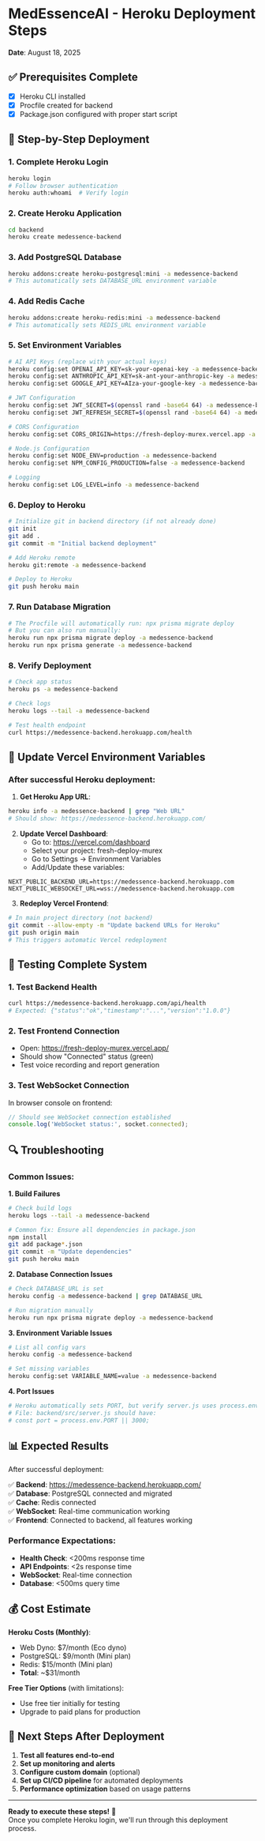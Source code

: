 # MedEssenceAI - Heroku Deployment Steps
**Date**: August 18, 2025

## ✅ Prerequisites Complete
- [x] Heroku CLI installed
- [x] Procfile created for backend
- [x] Package.json configured with proper start script

## 🚀 Step-by-Step Deployment

### 1. Complete Heroku Login
```bash
heroku login
# Follow browser authentication
heroku auth:whoami  # Verify login
```

### 2. Create Heroku Application
```bash
cd backend
heroku create medessence-backend
```

### 3. Add PostgreSQL Database
```bash
heroku addons:create heroku-postgresql:mini -a medessence-backend
# This automatically sets DATABASE_URL environment variable
```

### 4. Add Redis Cache
```bash
heroku addons:create heroku-redis:mini -a medessence-backend  
# This automatically sets REDIS_URL environment variable
```

### 5. Set Environment Variables
```bash
# AI API Keys (replace with your actual keys)
heroku config:set OPENAI_API_KEY=sk-your-openai-key -a medessence-backend
heroku config:set ANTHROPIC_API_KEY=sk-ant-your-anthropic-key -a medessence-backend
heroku config:set GOOGLE_API_KEY=AIza-your-google-key -a medessence-backend

# JWT Configuration
heroku config:set JWT_SECRET=$(openssl rand -base64 64) -a medessence-backend
heroku config:set JWT_REFRESH_SECRET=$(openssl rand -base64 64) -a medessence-backend

# CORS Configuration
heroku config:set CORS_ORIGIN=https://fresh-deploy-murex.vercel.app -a medessence-backend

# Node.js Configuration
heroku config:set NODE_ENV=production -a medessence-backend
heroku config:set NPM_CONFIG_PRODUCTION=false -a medessence-backend

# Logging
heroku config:set LOG_LEVEL=info -a medessence-backend
```

### 6. Deploy to Heroku
```bash
# Initialize git in backend directory (if not already done)
git init
git add .
git commit -m "Initial backend deployment"

# Add Heroku remote
heroku git:remote -a medessence-backend

# Deploy to Heroku
git push heroku main
```

### 7. Run Database Migration
```bash
# The Procfile will automatically run: npx prisma migrate deploy
# But you can also run manually:
heroku run npx prisma migrate deploy -a medessence-backend
heroku run npx prisma generate -a medessence-backend
```

### 8. Verify Deployment
```bash
# Check app status
heroku ps -a medessence-backend

# Check logs
heroku logs --tail -a medessence-backend

# Test health endpoint
curl https://medessence-backend.herokuapp.com/health
```

## 🔧 Update Vercel Environment Variables

### After successful Heroku deployment:

1. **Get Heroku App URL**:
```bash
heroku info -a medessence-backend | grep "Web URL"
# Should show: https://medessence-backend.herokuapp.com/
```

2. **Update Vercel Dashboard**:
   - Go to: https://vercel.com/dashboard
   - Select your project: fresh-deploy-murex
   - Go to Settings → Environment Variables
   - Add/Update these variables:

```env
NEXT_PUBLIC_BACKEND_URL=https://medessence-backend.herokuapp.com
NEXT_PUBLIC_WEBSOCKET_URL=wss://medessence-backend.herokuapp.com
```

3. **Redeploy Vercel Frontend**:
```bash
# In main project directory (not backend)
git commit --allow-empty -m "Update backend URLs for Heroku"
git push origin main
# This triggers automatic Vercel redeployment
```

## 🧪 Testing Complete System

### 1. Test Backend Health
```bash
curl https://medessence-backend.herokuapp.com/api/health
# Expected: {"status":"ok","timestamp":"...","version":"1.0.0"}
```

### 2. Test Frontend Connection
- Open: https://fresh-deploy-murex.vercel.app/
- Should show "Connected" status (green)
- Test voice recording and report generation

### 3. Test WebSocket Connection
In browser console on frontend:
```javascript
// Should see WebSocket connection established
console.log('WebSocket status:', socket.connected);
```

## 🔍 Troubleshooting

### Common Issues:

**1. Build Failures**
```bash
# Check build logs
heroku logs --tail -a medessence-backend

# Common fix: Ensure all dependencies in package.json
npm install
git add package*.json
git commit -m "Update dependencies"
git push heroku main
```

**2. Database Connection Issues**
```bash
# Check DATABASE_URL is set
heroku config -a medessence-backend | grep DATABASE_URL

# Run migration manually
heroku run npx prisma migrate deploy -a medessence-backend
```

**3. Environment Variable Issues**
```bash
# List all config vars
heroku config -a medessence-backend

# Set missing variables
heroku config:set VARIABLE_NAME=value -a medessence-backend
```

**4. Port Issues**
```bash
# Heroku automatically sets PORT, but verify server.js uses process.env.PORT
# File: backend/src/server.js should have:
# const port = process.env.PORT || 3000;
```

## 📊 Expected Results

After successful deployment:

✅ **Backend**: https://medessence-backend.herokuapp.com/  
✅ **Database**: PostgreSQL connected and migrated  
✅ **Cache**: Redis connected  
✅ **WebSocket**: Real-time communication working  
✅ **Frontend**: Connected to backend, all features working  

### Performance Expectations:
- **Health Check**: <200ms response time
- **API Endpoints**: <2s response time  
- **WebSocket**: Real-time connection
- **Database**: <500ms query time

## 💰 Cost Estimate

**Heroku Costs (Monthly)**:
- Web Dyno: $7/month (Eco dyno)
- PostgreSQL: $9/month (Mini plan)  
- Redis: $15/month (Mini plan)
- **Total**: ~$31/month

**Free Tier Options** (with limitations):
- Use free tier initially for testing
- Upgrade to paid plans for production

## 🚀 Next Steps After Deployment

1. **Test all features end-to-end**
2. **Set up monitoring and alerts**
3. **Configure custom domain** (optional)
4. **Set up CI/CD pipeline** for automated deployments
5. **Performance optimization** based on usage patterns

---

**Ready to execute these steps!** 🎯  
Once you complete Heroku login, we'll run through this deployment process.